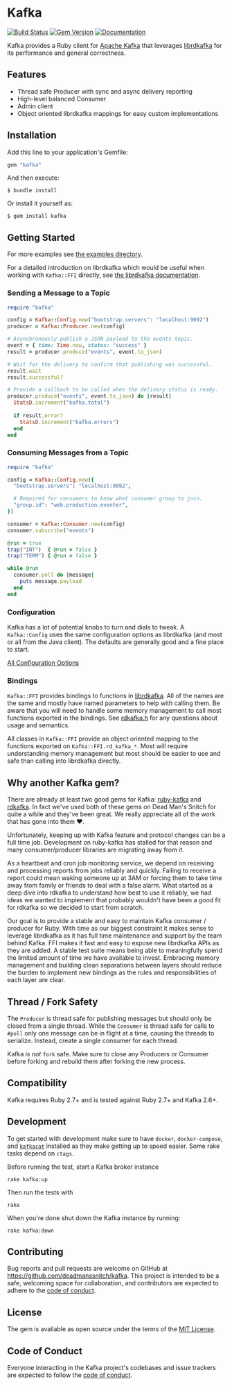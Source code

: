 # Kafka

[![Build Status](https://github.com/deadmanssnitch/kafka/actions/workflows/tests.yml/badge.svg)](https://github.com/deadmanssnitch/kafka/actions/workflows/tests.yml)
[![Gem Version](https://badge.fury.io/rb/kafka.svg)](https://badge.fury.io/rb/kafka)
[![Documentation](https://img.shields.io/badge/-Documentation-success)](https://deadmanssnitch.com/opensource/kafka/docs/)

Kafka provides a Ruby client for [Apache Kafka](https://kafka.apache.org) that
leverages [librdkafka](https://github.com/edenhill/librdkafka) for its
performance and general correctness.

## Features
- Thread safe Producer with sync and async delivery reporting
- High-level balanced Consumer
- Admin client
- Object oriented librdkafka mappings for easy custom implementations

## Installation

Add this line to your application's Gemfile:

```ruby
gem "kafka"
```

And then execute:

    $ bundle install

Or install it yourself as:

    $ gem install kafka

## Getting Started

For more examples see [the examples directory](examples/).

For a detailed introduction on librdkafka which would be useful when working
with `Kafka::FFI` directly, see
[the librdkafka documentation](https://github.com/edenhill/librdkafka/blob/master/INTRODUCTION.md).

### Sending a Message to a Topic

```ruby
require "kafka"

config = Kafka::Config.new("bootstrap.servers": "localhost:9092")
producer = Kafka::Producer.new(config)

# Asynchronously publish a JSON payload to the events topic.
event = { time: Time.now, status: "success" }
result = producer.produce("events", event.to_json)

# Wait for the delivery to confirm that publishing was successful.
result.wait
result.successful?

# Provide a callback to be called when the delivery status is ready.
producer.produce("events", event.to_json) do |result|
  StatsD.increment("kafka.total")
  
  if result.error?
    StatsD.increment("kafka.errors")
  end
end
```

### Consuming Messages from a Topic

```ruby
require "kafka"

config = Kafka::Config.new({
  "bootstrap.servers": "localhost:9092",

  # Required for consumers to know what consumer group to join.
  "group.id": "web.production.eventer",
})

consumer = Kafka::Consumer.new(config)
consumer.subscribe("events")

@run = true
trap("INT")  { @run = false }
trap("TERM") { @run = false }

while @run
  consumer.poll do |message|
    puts message.payload
  end
end
```

### Configuration

Kafka has a lot of potential knobs to turn and dials to tweak. A
`Kafka::Config` uses the same configuration options as librdkafka (and most or
all from the Java client). The defaults are generally good and a fine place to
start.

[All Configuration Options](https://github.com/edenhill/librdkafka/blob/master/CONFIGURATION.md)

### Bindings

`Kafka::FFI` provides bindings to functions in
[librdkafka](https://github.com/edenhill/librdkafka/blob/master/src/rdkafka.h).
All of the names are the same and mostly have named parameters to help with
calling them. Be aware that you will need to handle some memory management to
call most functions exported in the bindings. See
[rdkafka.h](https://github.com/edenhill/librdkafka/blob/master/src/rdkafka.h)
for any questions about usage and semantics.

All classes in `Kafka::FFI` provide an object oriented mapping to the functions
exported on `Kafka::FFI.rd_kafka_*`. Most will require understanding memory
management but most should be easier to use and safe than calling into
librdkafka directly.

## Why another Kafka gem?

There are already at least two good gems for Kafka:
[ruby-kafka](https://github.com/zendesk/ruby-kafka) and
[rdkafka](https://github.com/appsignal/rdkafka-ruby). In fact we've used both
of these gems on Dead Man's Snitch for quite a while and they've been great. We
really appreciate all of the work that has gone into them :heart:.

Unfortunately, keeping up with Kafka feature and protocol changes can be a full
time job. Development on ruby-kafka has stalled for that reason and many
consumer/producer libraries are migrating away from it.

As a heartbeat and cron job monitoring service, we depend on receiving and
processing reports from jobs reliably and quickly. Failing to receive a report
could mean waking someone up at 3AM or forcing them to take time away from
family or friends to deal with a false alarm. What started as a deep dive into
rdkafka to understand how best to use it reliably, we had ideas we wanted to
implement that probably wouldn't have been a good fit for rdkafka so we decided
to start from scratch.

Our goal is to provide a stable and easy to maintain Kafka consumer / producer
for Ruby. With time as our biggest constraint it makes sense to leverage
librdkafka as it has full time maintenance and support by the team behind
Kafka. FFI makes it fast and easy to expose new librdkafka APIs as they are
added. A stable test suite means being able to meaningfully spend the limited
amount of time we have available to invest. Embracing memory management and
building clean separations between layers should reduce the burden to implement
new bindings as the rules and responsibilities of each layer are clear.

## Thread / Fork Safety

The `Producer` is thread safe for publishing messages but should only be closed
from a single thread. While the `Consumer` is thread safe for calls to `#poll`
only one message can be in flight at a time, causing the threads to serialize.
Instead, create a single consumer for each thread.

Kafka _is not_ `fork` safe. Make sure to close any Producers or Consumer before
forking and rebuild them after forking the new process.

## Compatibility

Kafka requires Ruby 2.7+ and is tested against Ruby 2.7+ and Kafka 2.6+.

## Development

To get started with development make sure to have `docker`, `docker-compose`, and
[`kafkacat`](https://github.com/edenhill/kafkacat) installed as they make getting
up to speed easier. Some rake tasks depend on `ctags`.

Before running the test, start a Kafka broker instance

```console
rake kafka:up
```

Then run the tests with
```console
rake
```

When you're done shut down the Kafka instance by running:
```console
rake kafka:down
```

## Contributing

Bug reports and pull requests are welcome on GitHub at
https://github.com/deadmanssnitch/kafka. This project is intended to be a safe,
welcoming space for collaboration, and contributors are expected to adhere to
the [code of conduct](https://github.com/deadmanssnitch/kafka/blob/master/CODE_OF_CONDUCT.md).

## License

The gem is available as open source under the terms of the
[MIT License](https://opensource.org/licenses/MIT).

## Code of Conduct

Everyone interacting in the Kafka project's codebases and issue trackers are
expected to follow the
[code of conduct](https://github.com/deadmanssnitch/kafka/blob/master/CODE_OF_CONDUCT.md).
